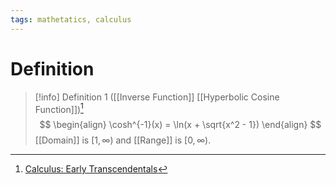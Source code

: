 ```yaml
---
tags: mathetatics, calculus
---
```


# Definition

> [!info] Definition 1 ([[Inverse Function]] [[Hyperbolic Cosine Function]])[^1]
> $$
> \begin{align}
> \cosh^{-1}(x) = \ln(x + \sqrt{x^2 - 1})
> \end{align}
> $$
> [[Domain]] is $[1, \infty)$ and [[Range]] is $[0, \infty)$.

[^1]: [Calculus: Early Transcendentals](zotero://open-pdf/library/items/EEFDQ9Y5?page=294)
